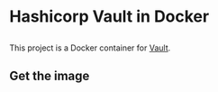 # Hashicorp Vault in Docker
##
This project is a Docker container for [Vault](http://www.vaultproject.io/).

## Get the image
